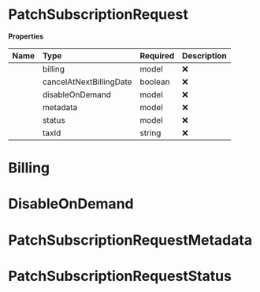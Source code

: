 # PatchSubscriptionRequest



**Properties**

| Name | Type | Required | Description |
| :-------- | :----------| :----------| :----------|
    | billing | model | ❌ |  |
    | cancelAtNextBillingDate | boolean | ❌ |  |
    | disableOnDemand | model | ❌ |  |
    | metadata | model | ❌ |  |
    | status | model | ❌ |  |
    | taxId | string | ❌ |  |

# Billing





# DisableOnDemand





# PatchSubscriptionRequestMetadata





# PatchSubscriptionRequestStatus








<!-- This file was generated by liblab | https://liblab.com/ -->
